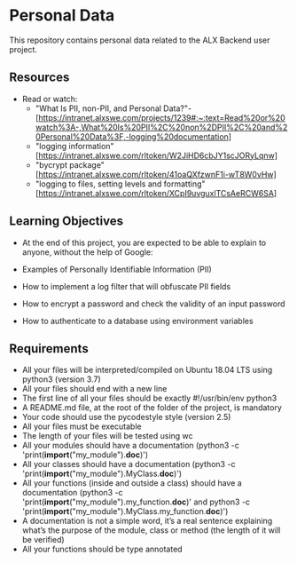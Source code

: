 # Personal Data

This repository contains personal data related to the ALX Backend user project.


## Resources
- Read or watch:
    - "What Is PII, non-PII, and Personal Data?"-[https://intranet.alxswe.com/projects/1239#:~:text=Read%20or%20watch%3A-,What%20Is%20PII%2C%20non%2DPII%2C%20and%20Personal%20Data%3F,-logging%20documentation]
    - "logging information" [https://intranet.alxswe.com/rltoken/W2JiHD6cbJY1scJORyLqnw]
    - "bycrypt package" [https://intranet.alxswe.com/rltoken/41oaQXfzwnF1i-wT8W0vHw]
    - "logging to files, setting levels and formatting"  [https://intranet.alxswe.com/rltoken/XCpI9uvguxlTCsAeRCW6SA]

## Learning Objectives
- At the end of this project, you are expected to be able to explain to anyone, without the help of Google:

- Examples of Personally Identifiable Information (PII)
- How to implement a log filter that will obfuscate PII fields
- How to encrypt a password and check the validity of an input password
- How to authenticate to a database using environment variables

## Requirements

- All your files will be interpreted/compiled on Ubuntu 18.04 LTS using python3 (version 3.7)
- All your files should end with a new line
- The first line of all your files should be exactly #!/usr/bin/env python3
- A README.md file, at the root of the folder of the project, is mandatory
- Your code should use the pycodestyle style (version 2.5)
- All your files must be executable
- The length of your files will be tested using wc
- All your modules should have a documentation (python3 -c 'print(__import__("my_module").__doc__)')
- All your classes should have a documentation (python3 -c 'print(__import__("my_module").MyClass.__doc__)')
- All your functions (inside and outside a class) should have a documentation (python3 -c 'print(__import__("my_module").my_function.__doc__)' and python3 -c 'print(__import__("my_module").MyClass.my_function.__doc__)')
- A documentation is not a simple word, it’s a real sentence explaining what’s the purpose of the module, class or method (the length of it will be verified)
- All your functions should be type annotated